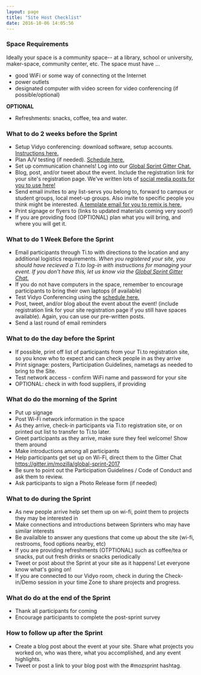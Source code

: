 ```yaml
---
layout: page
title: "Site Host Checklist"
date: 2016-10-06 14:05:56
---
```


### Space Requirements

Ideally your space is a community space-- at a library, school or university, maker-space, community center, etc. 
The space must have ...

* good WiFi or some way of connecting ot the Internet
* power outlets
* designated computer with video screen for video conferencing (if possible/optional)

**OPTIONAL**
* Refreshments: snacks, coffee, tea and water. 

### What to do 2 weeks before the Sprint

* Setup Vidyo conferencing:  download software, setup accounts. [Instructions here.](https://public.etherpad-mozilla.org/p/globalsprint-webconferencing)
* Plan A/V testing (if needed). [Schedule here.](https://public.etherpad-mozilla.org/p/globalsprint-AV-testing-schedule) 
* Set up communication channels! Log into our [Global Sprint Gitter Chat.](https://gitter.im/mozilla/global-sprint-2017)
*  Blog, post, and/or tweet about the event. Include the registration link for your site's registration page. We've written lots of [social media posts for you to use here!](https://public.etherpad-mozilla.org/p/globalsprint-what-to-tweet)
*  Send email invites to any list-servs you belong to, forward to campus or student groups, local meet-up groups. Also invite to specific people you think might be interested. [A template email for you to remix is here.](https://public.etherpad-mozilla.org/p/globalsprint-email-template)
* Print signage or flyers to (links to updated materials coming very soon!)
* If you are providing food (OPTIONAL) plan what you will bring, and where you will get it. 


### What to do 1 Week Before the Sprint
*  Email participants through Ti.to with directions to the location and any additional logistics requirements. *When you registered your site, you should have recieved a Ti.to log-in with instructions for managing your event. If you don't have this, let us know via the [Global Sprint Gitter Chat.](https://gitter.im/mozilla/global-sprint-2017)*
* If you do not have computers in the space, remember to encourage participants to bring their own laptops (if available) 
* Test Vidyo Conferencing using the [schedule here.](https://public.etherpad-mozilla.org/p/globalsprint-AV-testing-schedule)
*  Post, tweet, and/or blog about the event about the event! (include registration link for your site registration page if you still have spaces available). Again, you can use our pre-written posts. 
* Send a last round of email reminders


### What to do the day before the Sprint

* If possible, print off list of participants from your Ti.to registration site, so you know who to expect and can check people in as they arrive
*  Print signage: posters, Participation Guidelines, nametags as needed to bring to the Site.
* Test network access - confirm WiFi name and password for your site
*  OPTIONAL: check in with food suppliers, if providing


### What do do the morning of the Sprint

*  Put up signage
*  Post Wi-Fi network information in the space
*  As they arrive, check-in participants via Ti.to registration site, or on printed out list to transfer to Ti.to later.
*  Greet participants as they arrive, make sure they feel welcome! Show them around
* Make introductions among all participants
*  Help participants get set up on Wi-Fi, direct them to the Gitter Chat https://gitter.im/mozilla/global-sprint-2017
*  Be sure to point out the Participation Guidelines / Code of Conduct and ask them to review. 
* Ask participants to sign a Photo Release form (if needed)


### What to do during the Sprint

*  As new people arrive help set them up on wi-fi, point them to projects they may be interested in 
*  Make connections and introductions between Sprinters who may have similar interests
*  Be availalble to answer any questions that come up about the site (wi-fi, restrooms, food options nearby, etc)
*  If you are providing refreshments (OTPTIONAL) such as coffee/tea or snacks, put out fresh drinks or snacks periodically
*  Tweet or post about the Sprint at your site as it happens! Let everyone know what's going on!
* If you are connected to our Vidyo room, check in during the Check-in/Demo session in your time Zone to share projects and progress. 


### What do do at the end of the Sprint

*  Thank all participants for coming
*  Encourage participants to complete the post-sprint survey


### How to follow up after the Sprint

*  Create a blog post about the event at your site. Share what projects you worked on, who was there, what you accomplished, and any event highlights.
* Tweet or post a link to your blog post with the #mozsprint hashtag.
